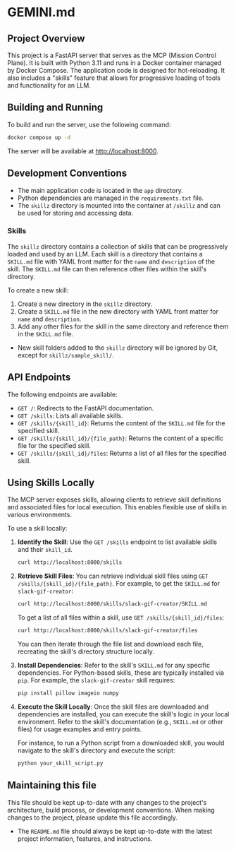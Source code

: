 # GEMINI.md

## Project Overview

This project is a FastAPI server that serves as the MCP (Mission Control Plane). It is built with Python 3.11 and runs in a Docker container managed by Docker Compose. The application code is designed for hot-reloading. It also includes a "skills" feature that allows for progressive loading of tools and functionality for an LLM.

## Building and Running

To build and run the server, use the following command:

```bash
docker compose up -d
```

The server will be available at [http://localhost:8000](http://localhost:8000).

## Development Conventions

*   The main application code is located in the `app` directory.
*   Python dependencies are managed in the `requirements.txt` file.
*   The `skillz` directory is mounted into the container at `/skillz` and can be used for storing and accessing data.

### Skills

The `skillz` directory contains a collection of skills that can be progressively loaded and used by an LLM. Each skill is a directory that contains a `SKILL.md` file with YAML front matter for the `name` and `description` of the skill. The `SKILL.md` file can then reference other files within the skill's directory.

To create a new skill:
1.  Create a new directory in the `skillz` directory.
2.  Create a `SKILL.md` file in the new directory with YAML front matter for `name` and `description`.
3.  Add any other files for the skill in the same directory and reference them in the `SKILL.md` file.
*   New skill folders added to the `skillz` directory will be ignored by Git, except for `skillz/sample_skill/`.

## API Endpoints

The following endpoints are available:

*   `GET /`: Redirects to the FastAPI documentation.
*   `GET /skills`: Lists all available skills.
*   `GET /skills/{skill_id}`: Returns the content of the `SKILL.md` file for the specified skill.
*   `GET /skills/{skill_id}/{file_path}`: Returns the content of a specific file for the specified skill.
*   `GET /skills/{skill_id}/files`: Returns a list of all files for the specified skill.

## Using Skills Locally

The MCP server exposes skills, allowing clients to retrieve skill definitions and associated files for local execution. This enables flexible use of skills in various environments.

To use a skill locally:

1.  **Identify the Skill**: Use the `GET /skills` endpoint to list available skills and their `skill_id`.

    ```bash
    curl http://localhost:8000/skills
    ```

2.  **Retrieve Skill Files**: You can retrieve individual skill files using `GET /skills/{skill_id}/{file_path}`. For example, to get the `SKILL.md` for `slack-gif-creator`:

    ```bash
    curl http://localhost:8000/skills/slack-gif-creator/SKILL.md
    ```

    To get a list of all files within a skill, use `GET /skills/{skill_id}/files`:

    ```bash
    curl http://localhost:8000/skills/slack-gif-creator/files
    ```

    You can then iterate through the file list and download each file, recreating the skill's directory structure locally.

3.  **Install Dependencies**: Refer to the skill's `SKILL.md` for any specific dependencies. For Python-based skills, these are typically installed via `pip`. For example, the `slack-gif-creator` skill requires:

    ```bash
    pip install pillow imageio numpy
    ```

4.  **Execute the Skill Locally**: Once the skill files are downloaded and dependencies are installed, you can execute the skill's logic in your local environment. Refer to the skill's documentation (e.g., `SKILL.md` or other files) for usage examples and entry points.

    For instance, to run a Python script from a downloaded skill, you would navigate to the skill's directory and execute the script:

    ```bash
    python your_skill_script.py
    ```



## Maintaining this file

This file should be kept up-to-date with any changes to the project's architecture, build process, or development conventions. When making changes to the project, please update this file accordingly.
*   The `README.md` file should always be kept up-to-date with the latest project information, features, and instructions.

